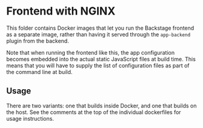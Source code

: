 # Frontend with NGINX

This folder contains Docker images that let you run the Backstage frontend as
a separate image, rather than having it served through the `app-backend` plugin
from the backend.

Note that when running the frontend like this, the app configuration becomes
embedded into the actual static JavaScript files at build time. This means that
you will have to supply the list of configuration files as part of the command
line at build.

## Usage

There are two variants: one that builds inside Docker, and one that builds on
the host. See the comments at the top of the individual dockerfiles for usage
instructions.
